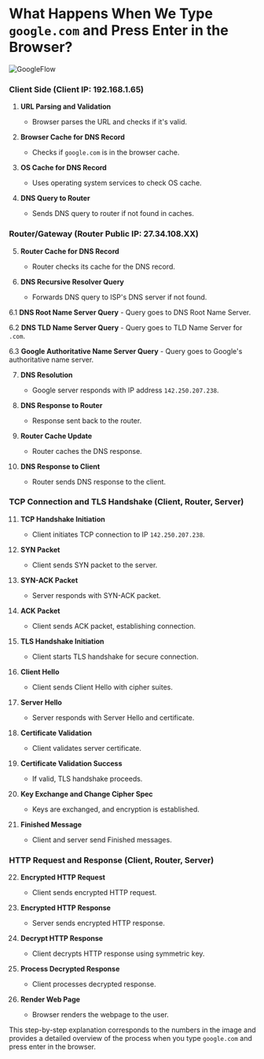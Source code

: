 # What Happens When We Type `google.com` and Press Enter in the Browser?
![GoogleFlow](https://github.com/user-attachments/assets/650892db-407c-47c6-a200-7174840bfa01)

### Client Side (Client IP: 192.168.1.65)
1. **URL Parsing and Validation**
    - Browser parses the URL and checks if it's valid.

2. **Browser Cache for DNS Record**
    - Checks if `google.com` is in the browser cache.

3. **OS Cache for DNS Record**
    - Uses operating system services to check OS cache.

4. **DNS Query to Router**
    - Sends DNS query to router if not found in caches.

### Router/Gateway (Router Public IP: 27.34.108.XX)
5. **Router Cache for DNS Record**
    - Router checks its cache for the DNS record.

6. **DNS Recursive Resolver Query**
    - Forwards DNS query to ISP's DNS server if not found.

6.1 **DNS Root Name Server Query**
    - Query goes to DNS Root Name Server.

6.2 **DNS TLD Name Server Query**
    - Query goes to TLD Name Server for `.com`.

6.3 **Google Authoritative Name Server Query**
    - Query goes to Google's authoritative name server.

7. **DNS Resolution**
    - Google server responds with IP address `142.250.207.238`.

8. **DNS Response to Router**
    - Response sent back to the router.

9. **Router Cache Update**
    - Router caches the DNS response.

10. **DNS Response to Client**
    - Router sends DNS response to the client.

### TCP Connection and TLS Handshake (Client, Router, Server)
11. **TCP Handshake Initiation**
    - Client initiates TCP connection to IP `142.250.207.238`.

12. **SYN Packet**
    - Client sends SYN packet to the server.

13. **SYN-ACK Packet**
    - Server responds with SYN-ACK packet.

14. **ACK Packet**
    - Client sends ACK packet, establishing connection.

15. **TLS Handshake Initiation**
    - Client starts TLS handshake for secure connection.

16. **Client Hello**
    - Client sends Client Hello with cipher suites.

17. **Server Hello**
    - Server responds with Server Hello and certificate.

18. **Certificate Validation**
    - Client validates server certificate.

19. **Certificate Validation Success**
    - If valid, TLS handshake proceeds.

20. **Key Exchange and Change Cipher Spec**
    - Keys are exchanged, and encryption is established.

21. **Finished Message**
    - Client and server send Finished messages.

### HTTP Request and Response (Client, Router, Server)
22. **Encrypted HTTP Request**
    - Client sends encrypted HTTP request.

23. **Encrypted HTTP Response**
    - Server sends encrypted HTTP response.

24. **Decrypt HTTP Response**
    - Client decrypts HTTP response using symmetric key.

25. **Process Decrypted Response**
    - Client processes decrypted response.

26. **Render Web Page**
    - Browser renders the webpage to the user.

This step-by-step explanation corresponds to the numbers in the image and provides a detailed overview of the process when you type `google.com` and press enter in the browser.
